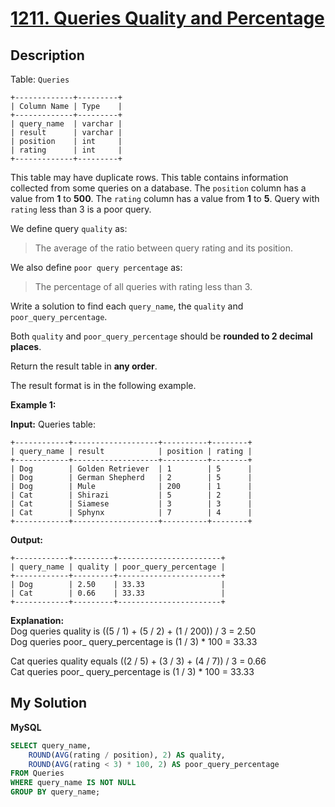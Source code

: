 # [1211. Queries Quality and Percentage](https://leetcode.com/problems/queries-quality-and-percentage)

## Description

Table: `Queries`

```
+-------------+---------+
| Column Name | Type    |
+-------------+---------+
| query_name  | varchar |
| result      | varchar |
| position    | int     |
| rating      | int     |
+-------------+---------+
```

This table may have duplicate rows.
This table contains information collected from some queries on a database.
The `position` column has a value from **1** to **500**.
The `rating` column has a value from **1** to **5**. Query with `rating` less than 3 is a poor query.

We define query `quality` as:

> The average of the ratio between query rating and its position.

We also define `poor query percentage` as:

> The percentage of all queries with rating less than 3.

Write a solution to find each `query_name`, the `quality` and `poor_query_percentage`.

Both `quality` and `poor_query_percentage` should be **rounded to 2 decimal places**.

Return the result table in **any order**.

The result format is in the following example.

**Example 1:**

**Input:**
Queries table:

```
+------------+-------------------+----------+--------+
| query_name | result            | position | rating |
+------------+-------------------+----------+--------+
| Dog        | Golden Retriever  | 1        | 5      |
| Dog        | German Shepherd   | 2        | 5      |
| Dog        | Mule              | 200      | 1      |
| Cat        | Shirazi           | 5        | 2      |
| Cat        | Siamese           | 3        | 3      |
| Cat        | Sphynx            | 7        | 4      |
+------------+-------------------+----------+--------+
```

**Output:**

```
+------------+---------+-----------------------+
| query_name | quality | poor_query_percentage |
+------------+---------+-----------------------+
| Dog        | 2.50    | 33.33                 |
| Cat        | 0.66    | 33.33                 |
+------------+---------+-----------------------+
```

**Explanation:**  
Dog queries quality is ((5 / 1) + (5 / 2) + (1 / 200)) / 3 = 2.50  
Dog queries poor\_ query_percentage is (1 / 3) \* 100 = 33.33

Cat queries quality equals ((2 / 5) + (3 / 3) + (4 / 7)) / 3 = 0.66  
Cat queries poor\_ query_percentage is (1 / 3) \* 100 = 33.33

## My Solution

**MySQL**

```sql
SELECT query_name,
    ROUND(AVG(rating / position), 2) AS quality,
    ROUND(AVG(rating < 3) * 100, 2) AS poor_query_percentage
FROM Queries
WHERE query_name IS NOT NULL
GROUP BY query_name;
```
